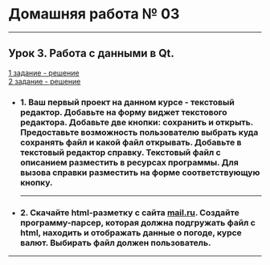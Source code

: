 # Домашняя работа № 03
-------------------------------

## Урок 3. Работа с данными в Qt.

[1 задание - решение]()</br>
[2 задание - решение]()
- ### 1. Ваш первый проект на данном курсе - текстовый редактор. Добавьте на форму виджет текстового редактора. Добавьте две кнопки: сохранить и открыть. Предоставьте возможность пользователю выбрать куда сохранять файл и какой файл открывать. Добавьте в текстовый редактор справку. Текстовый файл с описанием разместить в ресурсах программы. Для вызова справки разместить на форме соответствующую кнопку.

    -------------------------------
    
- ### 2. Скачайте html-разметку с сайта [mail.ru](https://mail.ru/). Создайте программу-парсер, которая должна подгружать файл с html, находить и отображать данные о погоде, курсе валют. Выбирать файл должен пользователь.


-------------------------------
